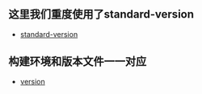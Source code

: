 ## 这里我们重度使用了standard-version
- [standard-version](https://github.com/conventional-changelog/standard-version)
## 构建环境和版本文件一一对应
- [version](./public/json)


